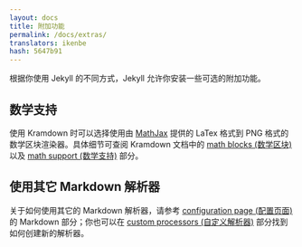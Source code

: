 ```yaml
---
layout: docs
title: 附加功能
permalink: /docs/extras/
translators: ikenbe
hash: 5647b91
---
```


根据你使用 Jekyll 的不同方式，Jekyll 允许你安装一些可选的附加功能。 

## 数学支持

使用 Kramdown 时可以选择使用由 [MathJax](http://www.mathjax.org/) 提供的 LaTex 格式到 PNG 格式的数学区块渲染器。具体细节可查阅 Kramdown 文档中的 [math blocks (数学区块)](http://kramdown.gettalong.org/syntax.html#math-blocks) 以及 [math support (数学支持)](http://kramdown.gettalong.org/converter/html.html#math-support) 部分。

## 使用其它 Markdown 解析器

关于如何使用其它的 Markdown 解析器，请参考 [configuration page (配置页面)](/docs/configuration/#markdown-options) 的 Markdown 部分；你也可以在 [custom processors (自定义解析器)](/docs/configuration/#custom-markdown-processors) 部分找到如何创建新的解析器。
